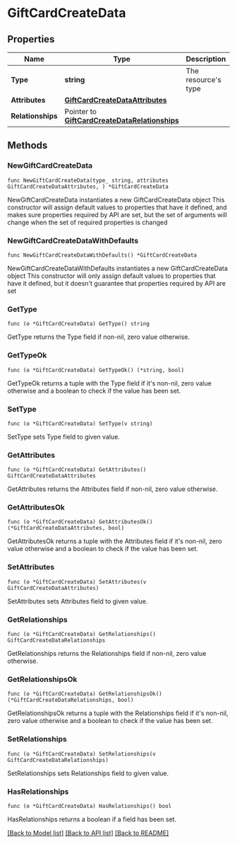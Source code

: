 # GiftCardCreateData

## Properties

Name | Type | Description | Notes
------------ | ------------- | ------------- | -------------
**Type** | **string** | The resource&#39;s type | 
**Attributes** | [**GiftCardCreateDataAttributes**](GiftCardCreateDataAttributes.md) |  | 
**Relationships** | Pointer to [**GiftCardCreateDataRelationships**](GiftCardCreateDataRelationships.md) |  | [optional] 

## Methods

### NewGiftCardCreateData

`func NewGiftCardCreateData(type_ string, attributes GiftCardCreateDataAttributes, ) *GiftCardCreateData`

NewGiftCardCreateData instantiates a new GiftCardCreateData object
This constructor will assign default values to properties that have it defined,
and makes sure properties required by API are set, but the set of arguments
will change when the set of required properties is changed

### NewGiftCardCreateDataWithDefaults

`func NewGiftCardCreateDataWithDefaults() *GiftCardCreateData`

NewGiftCardCreateDataWithDefaults instantiates a new GiftCardCreateData object
This constructor will only assign default values to properties that have it defined,
but it doesn't guarantee that properties required by API are set

### GetType

`func (o *GiftCardCreateData) GetType() string`

GetType returns the Type field if non-nil, zero value otherwise.

### GetTypeOk

`func (o *GiftCardCreateData) GetTypeOk() (*string, bool)`

GetTypeOk returns a tuple with the Type field if it's non-nil, zero value otherwise
and a boolean to check if the value has been set.

### SetType

`func (o *GiftCardCreateData) SetType(v string)`

SetType sets Type field to given value.


### GetAttributes

`func (o *GiftCardCreateData) GetAttributes() GiftCardCreateDataAttributes`

GetAttributes returns the Attributes field if non-nil, zero value otherwise.

### GetAttributesOk

`func (o *GiftCardCreateData) GetAttributesOk() (*GiftCardCreateDataAttributes, bool)`

GetAttributesOk returns a tuple with the Attributes field if it's non-nil, zero value otherwise
and a boolean to check if the value has been set.

### SetAttributes

`func (o *GiftCardCreateData) SetAttributes(v GiftCardCreateDataAttributes)`

SetAttributes sets Attributes field to given value.


### GetRelationships

`func (o *GiftCardCreateData) GetRelationships() GiftCardCreateDataRelationships`

GetRelationships returns the Relationships field if non-nil, zero value otherwise.

### GetRelationshipsOk

`func (o *GiftCardCreateData) GetRelationshipsOk() (*GiftCardCreateDataRelationships, bool)`

GetRelationshipsOk returns a tuple with the Relationships field if it's non-nil, zero value otherwise
and a boolean to check if the value has been set.

### SetRelationships

`func (o *GiftCardCreateData) SetRelationships(v GiftCardCreateDataRelationships)`

SetRelationships sets Relationships field to given value.

### HasRelationships

`func (o *GiftCardCreateData) HasRelationships() bool`

HasRelationships returns a boolean if a field has been set.


[[Back to Model list]](../README.md#documentation-for-models) [[Back to API list]](../README.md#documentation-for-api-endpoints) [[Back to README]](../README.md)


